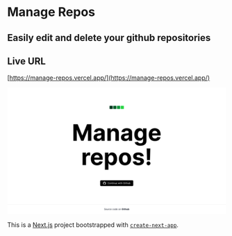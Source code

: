 # Manage Repos

## Easily edit and delete your github repositories

## Live URL

[https://manage-repos.vercel.app/](https://manage-repos.vercel.app/)

![](screenshot.png)

This is a [Next.js](https://nextjs.org/) project bootstrapped with [`create-next-app`](https://github.com/vercel/next.js/tree/canary/packages/create-next-app).
